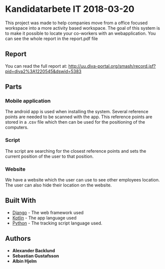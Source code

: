 # Kandidatarbete IT 2018-03-20
This project was made to help companies move from a office focused workspace into a more activity based workspace. The goal of this system is to make it possible to locate your co-workers with an webapplication. You can see the whole report in the report.pdf file

## Report
You can read the full report at: http://uu.diva-portal.org/smash/record.jsf?pid=diva2%3A1220545&dswid=5383

## Parts
### Mobile application
The android app is used when installing the system. Several reference points are needed to be scanned with the app. This reference points are stored in a .csv file which then can be used for the positioning of the computers.

### Script
The script are searching for the closest reference points and sets the current position of the user to that position.

### Website
We have a website which the user can use to see other employees location. The user can also hide their location on the website.

## Built With
* [Django](https://docs.djangoproject.com/en/2.0/) - The web framework used
* [Kotlin](https://kotlinlang.org/docs/reference/native-overview.html) - The app language used
* [Python](https://www.python.org/) - The tracking script language used.

## Authors

* **Alexander Backlund**
* **Sebastian Gustafsson**
* **Albin Hjelm**
